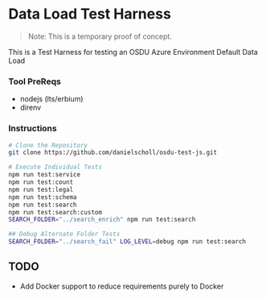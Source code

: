 # Data Load Test Harness

>Note: This is a temporary proof of concept.

This is a Test Harness for testing an OSDU Azure Environment Default Data Load

### Tool PreReqs

- nodejs (lts/erbium)
- direnv

### Instructions


```bash
# Clone the Repository
git clone https://github.com/danielscholl/osdu-test-js.git

# Execute Individual Tests
npm run test:service
npm run test:count
npm run test:legal
npm run test:schema
npm run test:search
npm run test:search:custom
SEARCH_FOLDER="../search_enrich" npm run test:search

## Debug Alternate Folder Tests
SEARCH_FOLDER="../search_fail" LOG_LEVEL=debug npm run test:search
```

## TODO

- Add Docker support to reduce requirements purely to Docker
